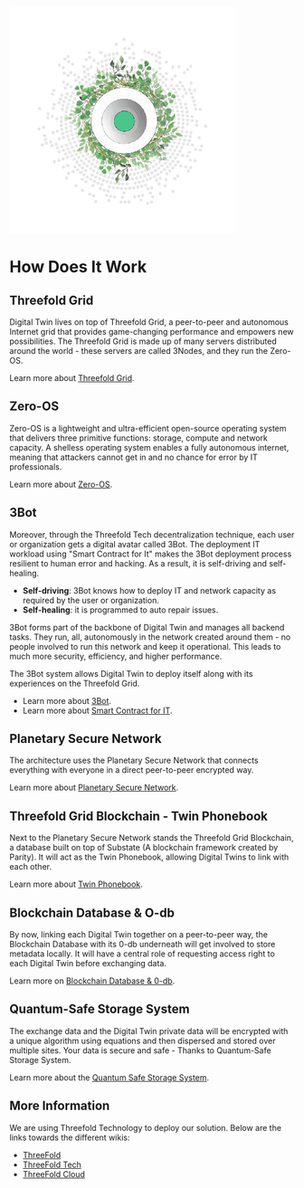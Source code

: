 ![](img/grid_header.png)

# How Does It Work

## Threefold Grid 

Digital Twin lives on top of Threefold Grid, a peer-to-peer and autonomous Internet grid that provides game-changing performance and empowers new possibilities. The Threefold Grid is made up of many servers distributed around the world - these servers are called 3Nodes, and they run the Zero-OS. 

Learn more about [Threefold Grid](twin_architecture).

## Zero-OS

Zero-OS is a lightweight and ultra-efficient open-source operating system that delivers three primitive functions: storage, compute and network capacity. A shelless operating system enables a fully autonomous internet, meaning that attackers cannot get in and no chance for error by IT professionals. 

Learn more about [Zero-OS](threefold:zos).

## 3Bot

Moreover, through the Threefold Tech decentralization technique, each user or organization gets a digital avatar called 3Bot. The deployment IT workload using "Smart Contract for It" makes the 3Bot deployment process resilient to human error and hacking. As a result, it is self-driving and self-healing. 

- **Self-driving**: 3Bot knows how to deploy IT and network capacity as required by the user or organization.
- **Self-healing**: it is programmed to auto repair issues.

3Bot forms part of the backbone of Digital Twin and manages all backend tasks. They run, all, autonomously in the network created around them - no people involved to run this network and keep it operational. This leads to much more security, efficiency, and higher performance. 

The 3Bot system allows Digital Twin to deploy itself along with its experiences on the Threefold Grid. 

- Learn more about [3Bot](threefold:3bot_def).
- Learn more about [Smart Contract for IT](tftech:smartcontract_it).

## Planetary Secure Network 

The architecture uses the Planetary Secure Network that connects everything with everyone in a direct peer-to-peer encrypted way. 

Learn more about [Planetary Secure Network](planetary_secure_network).

## Threefold Grid Blockchain - Twin Phonebook 

Next to the Planetary Secure Network stands the Threefold Grid Blockchain, a database built on top of Substate (A blockchain framework created by Parity). It will act as the Twin Phonebook, allowing Digital Twins to link with each other.  

Learn more about [Twin Phonebook](phonebook).

## Blockchain Database & O-db 

By now, linking each Digital Twin together on a peer-to-peer way, the Blockchain Database with its 0-db underneath will get involved to store metadata locally. It will have a central role of requesting access right to each Digital Twin before exchanging data. 

Learn more on [Blockchain Database & 0-db](bcdb_0db).

## Quantum-Safe Storage System 

The exchange data and the Digital Twin private data will be encrypted with a unique algorithm using equations and then dispersed and stored over multiple sites. Your data is secure and safe - Thanks to Quantum-Safe Storage System. 

Learn more about the [Quantum Safe Storage System](qsstoragesystem).

## More Information

We are using Threefold Technology to deploy our solution. Below are the links towards the different wikis: 
- [ThreeFold](http://wiki.threefold.io)
- [ThreeFold Tech](http://info.threefold.tech/)
- [ThreeFold Cloud](http://wiki.cloud.threefold.io)















